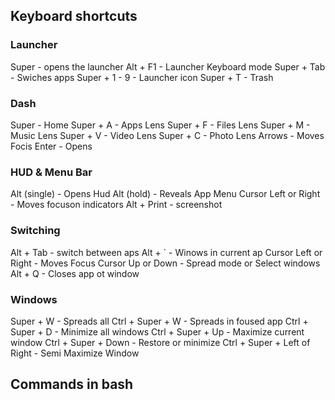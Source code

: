 
## Keyboard shortcuts

### Launcher
Super - opens the launcher
Alt + F1 - Launcher Keyboard mode
Super + Tab - Swiches apps
Super + 1 - 9 - Launcher icon
Super + T - Trash

### Dash
Super - Home
Super + A - Apps Lens
Super + F - Files Lens
Super + M - Music Lens
Super + V - Video Lens
Super + C - Photo Lens
Arrows - Moves Focis
Enter - Opens

### HUD & Menu Bar
Alt (single) - Opens Hud
Alt (hold) - Reveals App Menu
Cursor Left or Right - Moves focuson indicators
Alt + Print - screenshot

### Switching
Alt + Tab - switch between aps
Alt + ` - Winows in current ap
Cursor Left or Right - Moves Focus
Cursor Up or Down - Spread mode or Select windows
Alt + Q - Closes app ot window

### Windows 
Super + W - Spreads all
Ctrl + Super + W - Spreads in foused app
Ctrl + Super + D - Minimize all windows
Ctrl + Super + Up - Maximize current window
Ctrl + Super + Down - Restore or minimize
Ctrl + Super + Left of Right - Semi Maximize Window

## Commands in bash
```bash

```
